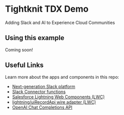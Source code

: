 # Tightknit TDX Demo

Adding Slack and AI to Experience Cloud Communities

## Using this example

Coming soon!

## Useful Links

Learn more about the apps and components in this repo:

- [Next-generation Slack platform](https://api.slack.com/start#next-gen-platform)
- [Slack Connector functions](https://api.slack.com/automation/connectors)
- [Salesforce Lightning Web Components (LWC)](https://developer.salesforce.com/developer-centers/lightning-web-components)
- [lightning/uiRecordApi wire adapter (LWC)](https://developer.salesforce.com/docs/platform/lwc/guide/reference-lightning-ui-api-record.html)
- [OpenAI Chat Completions API](https://platform.openai.com/docs/api-reference/chat)
